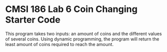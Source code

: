 # CMSI 186 Lab 6 Coin Changing Starter Code

This program takes two inputs: an amount of coins and the different values of several coins. Using dynamic programming, the program will return the least amount of coins required to reach the amount. 

